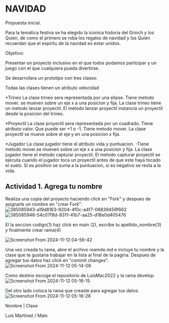 # NAVIDAD
Propuesta inicial.

Para la tematica festiva se ha elegido la iconica historia del Grinch y los Quien, de como el primero se roba los regalos de navidad y  los Quien recuerdan que el espiritu de la navidad es estar unidos.


Objetivo: 

Presentar un proyecto inclusivo en el que todos podamos participar y un juego con el que cualquiera pueda divertirse.



Se desarrollara un prototipo con tres clases:


Todas las clases tienen un atributo velocidad


*Trineo
La clase trineo sera representada por una elipse.
Tiene metodo mover. se mueven sobre un eje x  a una posicion y fija. 
La clase trineo tiene un metodo lanzar proyectil.
El metodo lanzar proyectil instancia un proyectil desde la posicion del trineo.

*Proyectil
La clase proyectil sera representada por un cuadrado.
Tiene atributo valor. Que puede ser +1 o -1.
Tiene metodo mover. La clase proyectil se mueve sobre el eje y en una posicion x fija.

*Jugador
La clase jugador tiene el atributo vida y puntuacion.
-Tiene metodo mover.se mueven sobre un eje x  a una posicion y fija. 
La clase jugador tiene el metodo capturar proyectil.
El metodo capturar proyectil se ejecuta cuando el jugador toca un proyectil antes de que este haya tocado el suelo. Si es positivo se suma a la puntuacion, si es negativo se resta a la vida.

## Actividad 1. Agrega tu nombre
Realiza una copia del proyecto haciendo click en "Fork" y despues de asignarle un nombre en "crear Fork".
![385085943-a19d8163-9204-4f0c-a4f7-06839459f662](https://github.com/user-attachments/assets/4b2d9122-789e-42fe-9c62-d1588549604e)
![385085946-54c07f8d-8311-41b7-aa25-d18e0d405476](https://github.com/user-attachments/assets/e314a379-12c1-4e5c-ae04-5806a065955d)

El la seccion codigo(1) haz click en main (2), escribe tu apellido_nombre(3) y finalmente crear rama(4)   

![Screenshot From 2024-11-12 04-56-42](https://github.com/user-attachments/assets/716d6049-6e43-4429-83ab-78dc40c6da69)

Una vez creada tu rama, abre el archivo reamde.md e incluye tu nombre y la clase que te gustaria trabajar en la lista al final de la pagina.
Despues de agregar tus datos haz click en "commit changes".
![Screenshot From 2024-11-12 05-14-06](https://github.com/user-attachments/assets/7e197b46-ea88-4a12-98cf-55a4c01beee3)


Como destino escoge el repositorio de LuisMac2022 y la rama develop.
![Screenshot From 2024-11-12 05-16-15](https://github.com/user-attachments/assets/102ae65b-6135-462d-b973-03a1d2528485)


Del otro lado coloca la rama que creaste para agregar tus datos.
![Screenshot From 2024-11-12 05-16-28](https://github.com/user-attachments/assets/8e8fa01e-11a4-410c-a06a-ead820c119e5)


Nombre | Clase

Luis Martinez / Main

